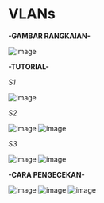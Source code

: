 # VLANs


**-GAMBAR RANGKAIAN-**

![image](https://github.com/pritasalma/PRATIKUM-JARKOM-PRITA-SALMA-TK4B/assets/126141683/f1c5c7d6-ba05-4dc0-b950-882acff80b82)




**-TUTORIAL-**

*S1*

![image](https://github.com/pritasalma/PRATIKUM-JARKOM-PRITA-SALMA-TK4B/assets/126141683/83f4881b-5004-408d-825e-df1739ec287f)


*S2*

![image](https://github.com/pritasalma/PRATIKUM-JARKOM-PRITA-SALMA-TK4B/assets/126141683/9d564315-e3f7-451c-ba95-05ad6a10e641)
![image](https://github.com/pritasalma/PRATIKUM-JARKOM-PRITA-SALMA-TK4B/assets/126141683/f1f22c84-bd7c-4a78-896a-8af65c85b94f)


*S3*

![image](https://github.com/pritasalma/PRATIKUM-JARKOM-PRITA-SALMA-TK4B/assets/126141683/8b1afb55-4d58-406f-96c0-9b1a22533e3e)
![image](https://github.com/pritasalma/PRATIKUM-JARKOM-PRITA-SALMA-TK4B/assets/126141683/2d8d6bad-1f7d-4b15-b2cf-ea3231d527b8)




**-CARA PENGECEKAN-**

![image](https://github.com/pritasalma/PRATIKUM-JARKOM-PRITA-SALMA-TK4B/assets/126141683/8e231975-d716-466a-a9fb-d0fbd09e42ac)
![image](https://github.com/pritasalma/PRATIKUM-JARKOM-PRITA-SALMA-TK4B/assets/126141683/7740197c-5ab8-4f66-baae-c05497fb92c6)
![image](https://github.com/pritasalma/PRATIKUM-JARKOM-PRITA-SALMA-TK4B/assets/126141683/c3bf6c63-c228-464f-8ddc-70a06b54c316)
